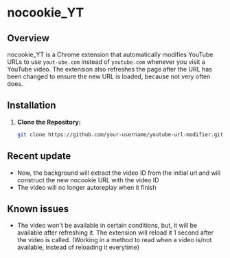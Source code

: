 # nocookie_YT

## Overview

nocookie_YT is a Chrome extension that automatically modifies YouTube URLs to use `yout-ube.com` instead of `youtube.com` whenever you visit a YouTube video. The extension also refreshes the page after the URL has been changed to ensure the new URL is loaded, because not very often does.

## Installation

1. **Clone the Repository:**

   ```bash
   git clone https://github.com/your-username/youtube-url-modifier.git

## Recent update

- Now, the background will extract the video ID from the initial url and will construct the new nocookie URL with the video ID
- The video will no longer autoreplay when it finish


## Known issues

- The video won't be available in certain conditions, but, it will be available after refreshing it. The extension will reload it 1 second after the video is called. (Working in a method to read when a video is/not available, instead of reloading it everytime)
